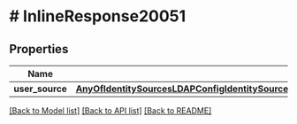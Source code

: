 # # InlineResponse20051

## Properties

Name | Type | Description | Notes
------------ | ------------- | ------------- | -------------
**user_source** | [**AnyOfIdentitySourcesLDAPConfigIdentitySourcesJumpCloudConfigIdentitySourcesADConfigIdentitySourcesOktaConfigIdentitySourcesOneLoginConfigIdentitySourcesSAMLConfigIdentitySourcesAzureADConfigIdentitySourcesCustomSSOConfig**](AnyOfIdentitySourcesLDAPConfigIdentitySourcesJumpCloudConfigIdentitySourcesADConfigIdentitySourcesOktaConfigIdentitySourcesOneLoginConfigIdentitySourcesSAMLConfigIdentitySourcesAzureADConfigIdentitySourcesCustomSSOConfig.md) |  | [optional]

[[Back to Model list]](../../README.md#models) [[Back to API list]](../../README.md#endpoints) [[Back to README]](../../README.md)
